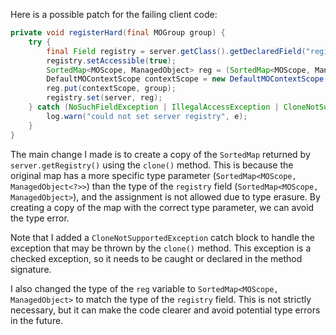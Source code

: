 Here is a possible patch for the failing client code:

```java
private void registerHard(final MOGroup group) {
    try {
        final Field registry = server.getClass().getDeclaredField("registry");
        registry.setAccessible(true);
        SortedMap<MOScope, ManagedObject> reg = (SortedMap<MOScope, ManagedObject>) server.getRegistry().clone();
        DefaultMOContextScope contextScope = new DefaultMOContextScope(new OctetString(""), group.getScope());
        reg.put(contextScope, group);
        registry.set(server, reg);
    } catch (NoSuchFieldException | IllegalAccessException | CloneNotSupportedException e) {
        log.warn("could not set server registry", e);
    }
}
```

The main change I made is to create a copy of the `SortedMap` returned by `server.getRegistry()` using the `clone()` method. This is because the original map has a more specific type parameter (`SortedMap<MOScope, ManagedObject<?>>`) than the type of the `registry` field (`SortedMap<MOScope, ManagedObject>`), and the assignment is not allowed due to type erasure. By creating a copy of the map with the correct type parameter, we can avoid the type error.

Note that I added a `CloneNotSupportedException` catch block to handle the exception that may be thrown by the `clone()` method. This exception is a checked exception, so it needs to be caught or declared in the method signature.

I also changed the type of the `reg` variable to `SortedMap<MOScope, ManagedObject>` to match the type of the `registry` field. This is not strictly necessary, but it can make the code clearer and avoid potential type errors in the future.